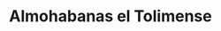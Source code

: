 ---
title: "Almohabanas el Tolimense"
url: /pereira-risaralda-colombia/almohabanas-el-tolimense/
shop: panadería
---